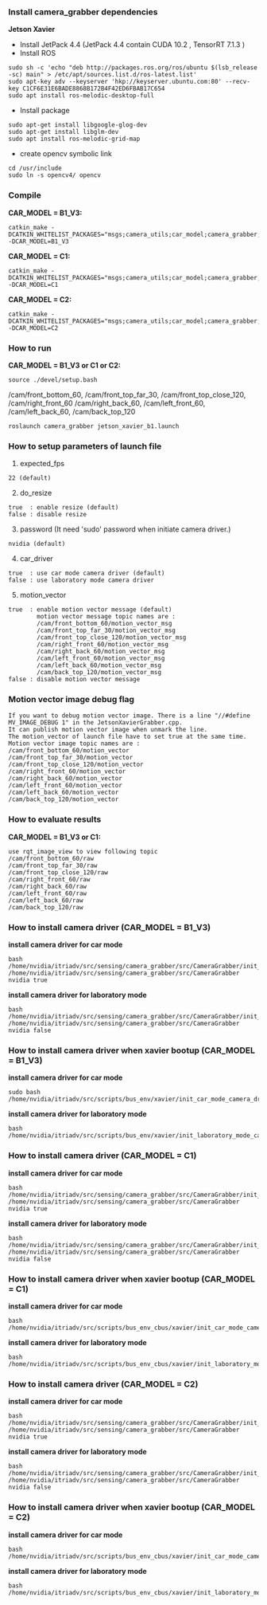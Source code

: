 ### Install camera_grabber dependencies
**Jetson Xavier**

* Install JetPack 4.4  (JetPack 4.4 contain CUDA 10.2 , TensorRT 7.1.3 )
* Install ROS
```
sudo sh -c 'echo "deb http://packages.ros.org/ros/ubuntu $(lsb_release -sc) main" > /etc/apt/sources.list.d/ros-latest.list'
sudo apt-key adv --keyserver 'hkp://keyserver.ubuntu.com:80' --recv-key C1CF6E31E6BADE8868B172B4F42ED6FBAB17C654
sudo apt install ros-melodic-desktop-full
```
* Install package
```
sudo apt-get install libgoogle-glog-dev
sudo apt-get install libglm-dev 
sudo apt install ros-melodic-grid-map
```
* create opencv symbolic link
```
cd /usr/include
sudo ln -s opencv4/ opencv
```
### Compile 

**CAR_MODEL = B1_V3:**
```
catkin_make -DCATKIN_WHITELIST_PACKAGES="msgs;camera_utils;car_model;camera_grabber;dl_data" -DCAR_MODEL=B1_V3
```

**CAR_MODEL = C1:**
```
catkin_make -DCATKIN_WHITELIST_PACKAGES="msgs;camera_utils;car_model;camera_grabber;dl_data" -DCAR_MODEL=C1
```

**CAR_MODEL = C2:**
```
catkin_make -DCATKIN_WHITELIST_PACKAGES="msgs;camera_utils;car_model;camera_grabber;dl_data" -DCAR_MODEL=C2
```

### How to run


**CAR_MODEL = B1_V3 or C1 or C2:**

```
source ./devel/setup.bash
```

/cam/front_bottom_60, /cam/front_top_far_30, /cam/front_top_close_120, /cam/right_front_60
/cam/right_back_60,  /cam/left_front_60, /cam/left_back_60, /cam/back_top_120
```
roslaunch camera_grabber jetson_xavier_b1.launch
```


### How to setup parameters of launch file


1. expected_fps
```
22 (default)

```

2. do_resize
```
true  : enable resize (default)
false : disable resize
```

3. password (It need 'sudo' password when initiate camera driver.)
```
nvidia (default)
```

4. car_driver 
```
true  : use car mode camera driver (default)
false : use laboratory mode camera driver
```

5. motion_vector 
```
true  : enable motion vector message (default)
        motion vector message topic names are :
        /cam/front_bottom_60/motion_vector_msg
        /cam/front_top_far_30/motion_vector_msg
        /cam/front_top_close_120/motion_vector_msg
        /cam/right_front_60/motion_vector_msg
        /cam/right_back_60/motion_vector_msg
        /cam/left_front_60/motion_vector_msg
        /cam/left_back_60/motion_vector_msg
        /cam/back_top_120/motion_vector_msg
false : disable motion vector message 
```

### Motion vector image debug flag
```
If you want to debug motion vector image. There is a line "//#define MV_IMAGE_DEBUG 1" in the JetsonXavierGrabber.cpp. 
It can publish motion vector image when unmark the line.
The motion_vector of launch file have to set true at the same time.
Motion vector image topic names are :
/cam/front_bottom_60/motion_vector
/cam/front_top_far_30/motion_vector
/cam/front_top_close_120/motion_vector
/cam/right_front_60/motion_vector
/cam/right_back_60/motion_vector
/cam/left_front_60/motion_vector
/cam/left_back_60/motion_vector
/cam/back_top_120/motion_vector
```

### How to evaluate results


**CAR_MODEL = B1_V3 or C1:**

```
use rqt_image_view to view following topic
/cam/front_bottom_60/raw
/cam/front_top_far_30/raw
/cam/front_top_close_120/raw
/cam/right_front_60/raw
/cam/right_back_60/raw
/cam/left_front_60/raw
/cam/left_back_60/raw
/cam/back_top_120/raw
```

### How to install camera driver (CAR_MODEL = B1_V3)

**install camera driver for car mode**
```
bash /home/nvidia/itriadv/src/sensing/camera_grabber/src/CameraGrabber/init_ar0231_driver_b1_v3.sh /home/nvidia/itriadv/src/sensing/camera_grabber/src/CameraGrabber nvidia true
```

**install camera driver for laboratory mode**
```
bash /home/nvidia/itriadv/src/sensing/camera_grabber/src/CameraGrabber/init_ar0231_driver_b1_v3.sh /home/nvidia/itriadv/src/sensing/camera_grabber/src/CameraGrabber nvidia false
```

### How to install camera driver when xavier bootup (CAR_MODEL = B1_V3)
**install camera driver for car mode**
```
sudo bash /home/nvidia/itriadv/src/scripts/bus_env/xavier/init_car_mode_camera_driver_to_bootup_script_b1_v3.sh
```

**install camera driver for laboratory mode**
```
bash /home/nvidia/itriadv/src/scripts/bus_env/xavier/init_laboratory_mode_camera_driver_to_bootup_script_b1_v3.sh
```


### How to install camera driver (CAR_MODEL = C1)

**install camera driver for car mode**
```
bash /home/nvidia/itriadv/src/sensing/camera_grabber/src/CameraGrabber/init_ar0231_driver_c1.sh /home/nvidia/itriadv/src/sensing/camera_grabber/src/CameraGrabber nvidia true
```

**install camera driver for laboratory mode**
```
bash /home/nvidia/itriadv/src/sensing/camera_grabber/src/CameraGrabber/init_ar0231_driver_c1.sh /home/nvidia/itriadv/src/sensing/camera_grabber/src/CameraGrabber nvidia false
```

### How to install camera driver when xavier bootup (CAR_MODEL = C1)
**install camera driver for car mode**
```
bash /home/nvidia/itriadv/src/scripts/bus_env_cbus/xavier/init_car_mode_camera_driver_to_bootup_script_c1.sh
```

**install camera driver for laboratory mode**
```
bash /home/nvidia/itriadv/src/scripts/bus_env_cbus/xavier/init_laboratory_mode_camera_driver_to_bootup_script_c1.sh
```

### How to install camera driver (CAR_MODEL = C2)

**install camera driver for car mode**
```
bash /home/nvidia/itriadv/src/sensing/camera_grabber/src/CameraGrabber/init_ar0231_driver_c2.sh /home/nvidia/itriadv/src/sensing/camera_grabber/src/CameraGrabber nvidia true
```

**install camera driver for laboratory mode**
```
bash /home/nvidia/itriadv/src/sensing/camera_grabber/src/CameraGrabber/init_ar0231_driver_c2.sh /home/nvidia/itriadv/src/sensing/camera_grabber/src/CameraGrabber nvidia false
```

### How to install camera driver when xavier bootup (CAR_MODEL = C2)
**install camera driver for car mode**
```
bash /home/nvidia/itriadv/src/scripts/bus_env_cbus/xavier/init_car_mode_camera_driver_to_bootup_script_c2.sh
```

**install camera driver for laboratory mode**
```
bash /home/nvidia/itriadv/src/scripts/bus_env_cbus/xavier/init_laboratory_mode_camera_driver_to_bootup_script_c2.sh



